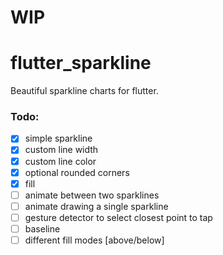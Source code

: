 # WIP

# flutter_sparkline

Beautiful sparkline charts for flutter.

### Todo:

- [x] simple sparkline
- [x] custom line width
- [x] custom line color 
- [x] optional rounded corners
- [x] fill
- [ ] animate between two sparklines
- [ ] animate drawing a single sparkline
- [ ] gesture detector to select closest point to tap
- [ ] baseline
- [ ] different fill modes [above/below]
